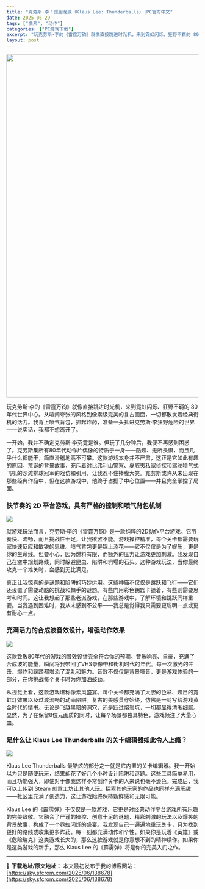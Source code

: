 ```yaml
---
title: "克劳斯·李：虎胆龙威（Klaus Lee: Thunderballs）|PC官方中文"
date: 2025-06-29
tags: ["像素", "动作"]
categories: ["PC游戏下载"]
excerpt: "玩克劳斯·李的《雷霆万钧》就像直接跳进时光机，来到霓虹闪烁、狂野不羁的 80 年代世界中心。从喧闹夸张的风格到像素级完美的复古画面，一切都散发着经典街机的活力。我背上喷气背包，抓起炸药，准备一头扎进克劳斯·李狂野危险的世界——说实话，我都不想离开了。 一开始，我并不确定克劳斯·李究竟是谁。但玩了几分&hellip;"
layout: post
---
```


<img class="aligncenter size-full wp-image-138679" src="https://sky.sfcrom.com/wp-content/uploads/2025/06/2025062914391480.webp" alt="" width="600" height="900" />

玩克劳斯·李的《雷霆万钧》就像直接跳进时光机，来到霓虹闪烁、狂野不羁的 80 年代世界中心。从喧闹夸张的风格到像素级完美的复古画面，一切都散发着经典街机的活力。我背上喷气背包，抓起炸药，准备一头扎进克劳斯·李狂野危险的世界——说实话，我都不想离开了。

一开始，我并不确定克劳斯·李究竟是谁。但玩了几分钟后，我便不再感到困惑了。克劳斯集所有80年代动作片偶像的特质于一身——酷炫、无所畏惧，而且几乎什么都能干，简直滑稽地高不可攀。这款游戏本身并不严肃，这正是它如此有趣的原因。荒诞的背景故事，充斥着对比弗利山警察、夏威夷私家侦探和驾驶喷气式飞机的沙滩排球冠军的戏仿和引用，让我忍不住捧腹大笑。克劳斯或许从未出现在那些经典作品中，但在这款游戏中，他终于占据了中心位置——并且完全掌控了局面。
<h3>快节奏的 2D 平台游戏，具有严格的控制和喷气背包机制</h3>
<img src="https://img-eshop.cdn.nintendo.net/i/5473cf2ba7420c70ce8ecd1cb731fee98119412a1e0ba1c8362f9999474dde73.jpg?w=1000" />

就游戏玩法而言，克劳斯·李的《雷霆万钧》是一款纯粹的2D动作平台游戏。它节奏快、流畅，而且挑战性十足，让我欲罢不能。游戏操控精准，每个关卡都需要玩家快速反应和敏锐的思维。喷气背包更是锦上添花——它不仅仅是为了娱乐，更是你的生命线。但要小心，因为燃料有限，而额外的压力让游戏更加刺激。我发现自己在空中规划路线，同时躲避昆虫、陷阱和坍塌的石头。这种游戏玩法，当你最终攻克一个难关时，会感到无比满足。

真正让我惊喜的是谜题和陷阱的巧妙运用。这些神庙不仅仅是跳跃和飞行——它们还设置了需要动脑的挑战和棘手的谜题。有些门用彩色钥匙卡锁着，有些则需要思考和时间。这让我想起了那些老派游戏，在那些游戏中，了解环境和跳跃同样重要。当我遇到困难时，我从未感到不公平——我总是觉得我只需要更聪明一点或更有耐心一点。
<h3>充满活力的合成波音效设计，增强动作效果</h3>
<img src="https://img-eshop.cdn.nintendo.net/i/073ae1f4bd51b02504733a37ce51c22588a89da29a6403510935a09d7edf1f94.jpg?w=1000" />

这款致敬80年代的游戏的音效设计完全符合你的预期。音乐响亮、自豪，充满了合成波的能量，瞬间将我带回了VHS录像带和街机时代的年代。每一次激光的冲击、爆炸和踩踏都增添了混乱和魅力。音效不仅仅是背景噪音，更是游戏体验的一部分，在你挑战每个关卡时为你加油鼓劲。

从视觉上看，这款游戏堪称像素风盛宴。每个关卡都充满了大胆的色彩、炫目的霓虹灯效果以及过渡流畅的动画陷阱。复古的美感贯穿始终，仿佛是一封写给游戏黄金时代的情书。无论是飞越黑暗的洞穴，还是跃过熔岩坑，一切都显得清晰细腻。显然，为了在保留8位元画质的同时，让每个场景都独具特色，游戏倾注了大量心血。
<h3>是什么让 Klaus Lee Thunderballs 的关卡编辑器如此令人上瘾？</h3>
<img src="https://img-eshop.cdn.nintendo.net/i/0e17d9f9d315d8015b90689cf87b53862cbb92307d2d60b5d07d1a21d8c00e50.jpg?w=1000" />

Klaus Lee Thunderballs 最酷炫的部分之一就是它内置的关卡编辑器。我一开始以为只是随便玩玩，结果却花了好几个小时设计陷阱和谜题。这些工具简单易用，而且功能强大，即使对于像我这样不常创作关卡的人来说也毫不逊色。完成后，我可以上传到 Steam 创意工坊让其他人玩。探索其他玩家的作品也同样充满乐趣——社区里充满了创造力，这让游戏始终保持新鲜感和无限可能。

Klaus Lee 的《霹雳弹》不仅仅是一款游戏，它更是对经典动作平台游戏所有乐趣的完美致敬。它融合了严谨的操控、创意十足的谜题、精彩刺激的玩法以及爆笑的背景故事，构成了一个霓虹闪烁的盛宴。我发现自己一遍遍地重玩关卡，只为找到更好的路线或收集更多炸药。每一刻都充满动作和个性。如果你是玩着《英雄》或《危险瑞克》这类游戏长大的，那么这款游戏就是你意想不到的精神续作。如果你是这类游戏的新手，那么 Klaus Lee 的《霹雳弹》将是你的完美入门之作。

---
📖 **下载地址/原文地址：** 本文最初发布于我的博客网站：[https://sky.sfcrom.com/2025/06/138678](https://sky.sfcrom.com/2025/06/138678)
